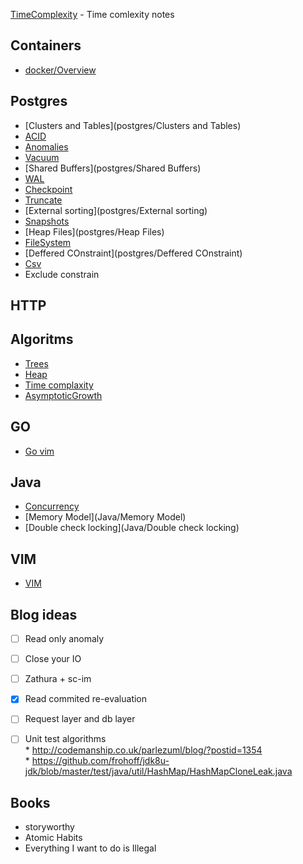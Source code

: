 [TimeComplexity](TimeComplexity) - Time comlexity notes

## Containers
* [docker/Overview](docker/Overview)

## Postgres
* [Clusters and Tables](postgres/Clusters and Tables)
* [ACID](postgres/ACID)
* [Anomalies](postgres/Anomalies)
* [Vacuum](postgres/Vacuum)
* [Shared Buffers](postgres/Shared Buffers)
* [WAL](postgres/WAL)
* [Checkpoint](postgres/Checkpoint)
* [Truncate](postgres/Truncate)
* [External sorting](postgres/External sorting)
* [Snapshots](postgres/Snapshots)
* [Heap Files](postgres/Heap Files)
* [FileSystem](postgres/FileSystem)
* [Deffered COnstraint](postgres/Deffered COnstraint)
* [Csv](postgres/Csv)
* Exclude constrain

## HTTP


## Algoritms

* [Trees](Algorithms/Trees)
* [Heap](Algorithms/Heap) 
* [Time complaxity](Algorithms/TimeComplexity)
* [AsymptoticGrowth](Algorithms/AsymptoticGrowth)

## GO

* [Go vim](go/Go-vim)

## Java

* [Concurrency](Java/Concurrency)
* [Memory Model](Java/Memory Model)
* [Double check locking](Java/Double check locking)


## VIM

* [VIM](vim/VIM)

## Blog ideas

- [ ] Read only anomaly
- [ ] Close your IO
- [ ] Zathura + sc-im
- [x] Read commited re-evaluation 
- [ ] Request layer and db layer
- [ ] Unit test algorithms  
		* http://codemanship.co.uk/parlezuml/blog/?postid=1354  
		* https://github.com/frohoff/jdk8u-jdk/blob/master/test/java/util/HashMap/HashMapCloneLeak.java


## Books
* storyworthy
* Atomic Habits
* Everything I want to do is Illegal
